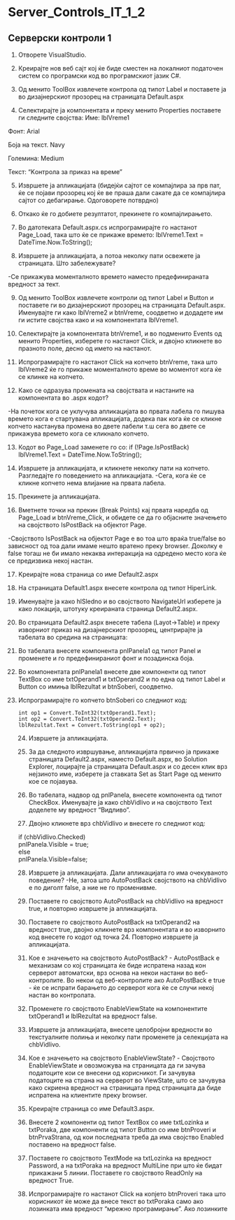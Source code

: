 # Server_Controls_IT_1_2

## Серверски контроли 1
1. Отворете VisualStudio.    

2. Креирајте нов веб сајт кој ќе биде сместен на локалниот податочен систем со програмски код во програмскиот јазик C#.    

3. Од менито ToolBox извлечете контрола од типот Label и  поставете ја во дизајнерскиот прозорец на страницата Default.aspx    

4. Селектирајте ја компонентата и преку менито Properties поставете ги следните својства:      Име: lblVreme1  

Фонт: Arial  

Боја на текст. Navy   

Големина: Medium  

Текст: “Kонтрола за приказ на време”  
  
5. Извршете ја апликацијата (бидејќи сајтот се компајлира за прв пат, ќе се појави прозорец кој ќе ве праша дали сакате да се компајлира сајтот со дебагирање. Одоговорете потврдно)    

6. Откако ќе го добиете резултатот, прекинете го компајлирањето.    

7. Во датотеката Default.aspx.cs испрограмирајте го настанот Page_Load, така што ќе се прикаже времето:   lblVreme1.Text = DateTime.Now.ToString();  
  
8. Извршете ја апликацијата, а потоа неколку пати освежете ја страницата. Што забележувате? 
 
-Се прикажува моменталното времето наместо предефинираната вредност за тект. 
 
9. Од менито ToolBox извлечете контроли од типот Label и Button и  поставете ги во дизајнерскиот прозорец на страницата Default.aspx. Именувајте ги како lblVreme2 и btnVreme, соодветно и додадете им ги истите својства како и на компонентата lblVreme1.

10. Селектирајте ја компонентата btnVreme1, и во подменито Events од менито Properties, изберете го настанот Click, и двојно кликнете во празното поле, десно од името на настанот.    

11. Испрограмирајте го настанот Click на копчето btnVreme, така што lblVreme2 ќе го прикаже моменталното време во моментот кога ќе се клинке на копчето.    

12. Како се одразува промената на својствата и настаните на компонентата во .aspx кодот?  
 
-На почеток кога се уклучува апликацијата во првата лабела го пишува времето кога е стартувана апликацијата, додека пак кога ќе се кликне копчето настанува промена во двете лабели т.ш сега во двете се прикажува времето кога се кликнало копчето.  
  
13. Кодот во  Page_Load заменете го со:   if (!Page.IsPostBack)  
                lblVreme1.Text = DateTime.Now.ToString();   
  
14. Извршете ја апликацијата, и кликнете неколку пати на копчето. Разгледајте го поведението на апликацијата.   -Сега, кога ќе се кликне копчето нема влијание на првата лабела.   

15. Прекинете ја апликацијата.    

16. Вметнете точки на прекин (Break Points) кај првата наредба од Page_Load и btnVreme_Click, и обидете се да го објасните значењето на својството IsPostBack на објектот Page.  
 
-Својството IsPostBack на објектот Page е во тоа што враќа true/false во зависност од тоа дали имаме нешто вратено преку browser. Доколку е false тогаш не би имало некаква интеракција на одредено место кога ќе се предизвика некој настан. 
  
17. Kреирајте нова страница со име Default2.aspx    

18. На страницата Default1.aspx внесете контрола од типот HiperLink.    

19. Именувајте ја како hlSledno и во својството NavigateUrl изберете ја како локација, штотуку креираната страница Default2.aspx. 

20. Во страницата Default2.aspx внесете табела (Layot->Table) и преку изворниот приказ на дизајнерскиот прозорец, центрирајте ја табелата во средина на страницата:  <table align=center>  
  
21. Во табелата внесете компонента pnlPanela1 од типот Panel и променете и го предефинираниот фонт и позадинска боја.    

22. Во компонентата pnlPanela1 внесете две компоненти од типот ТеxtBox со име txtOperand1 и txtOperand2 и по една од типот Label и Button со имиња lblRezultat и btnSoberi, соодветно.    

23. Испрограмирајте го копчето btnSoberi  со следниот код:
```
int op1 = Convert.ToInt32(txtOperand1.Text);
int op2 = Convert.ToInt32(txtOperand2.Text);
lblRezultat.Text = Convert.ToString(op1 + op2);
```

24. Извршете ја апликацијата.

25. За да следното извршување, апликацијата првично ја прикаже страницата Default2.aspx, наместо Default.aspx, во Solution Explorer, лоцирајте ја страницата Default.aspx и со десен клик врз нејзиното име, изберете ја ставката Set as Start Page од менито кое се појавува.    

26. Во табелата, надвор од pnlPanela, внесете компонента од типот CheckBox. Именувајте ја како chbVidlivo и на својството Text доделете му вредност “Видливо”.    

27. Двојно кликнете врз chbVidlivo и внесете го следниот код:    
 
if (chbVidlivo.Checked)  
               pnlPanela.Visible = true;  
        else      
                 pnlPanela.Visible=false;     

28. Извршете ја апликацијата. Дали апликацијата го има очекуваното поведение?  -Не, затоа што AutoPostBack својството на chbVidlivo е по диголт false, а ние не го променивме. 

29. Поставете го својството AutoPostBack на chbVidlivo на вредност true, и повторно извршете ја апликацијата.    

30. Поставете го својството AutoPostBack на txtOperand2 на вредност true, двојно кликнете врз компонентата и во изворнито код внесете го кодот од точка 24. Повторно извршете ја апликацијата.    

31. Кое е значењето на својството AutoPostBack?  - AutoPostBack е механизам со кој страницата ќе биде испратена назад кон серверот автоматски, врз основа на некои настани во веб-контролите. Во некои од веб-контролите ако AutoPostBack е true - ќе се испрати барањето до серверот кога ќе се случи некој настан во контролата. 
 
32. Променете го својството EnableViewState  на компонентите txtOperand1 и lblRezultat на вредност false.    

33. Извршете ја апликацијата, внесете целобројни вредности во текстуалните полиња и неколку пати променете ја селекцијата на chbVidlivo.    
34. Кое е значењето на својството EnableViewState?  - Својството EnableViewState и овозможува на страницата да ги зачува податоците кои се внесени од корисникот. Ги зачувува податоците на страна на серверот во ViewState, што се зачувува како скриена вредност на страницата пред страницата да биде испратена на клиентите преку browser.     

35. Креирајте страница со име Default3.aspx.    

36. Внесете 2 компоненти од типот TextBox со име txtLozinka и txtPoraka, две компоненти од типот Button со име btnProveri и btnPrvaStrana, од кои последната треба да има својство Enabled поставено на вредност false.    

37. Поставете го својството TextMode на txtLozinka на вредност Password, а на txtPoraka на вредност MultiLine при што ќе бидат прикажани 5 линии. Поставете го својството ReadOnly на вредност True.    

38. Испрограмирајте го настанот Click на копјето btnProveri така што корисникот ќе може да внесе текст во txtPoraka само ако лозинката има вредност “мрежно програмирање”. Ако лозинките
